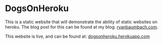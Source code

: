 DogsOnHeroku
============

This is a static website that will demonstrate the ability of static websites on heroku.  The blog post for this can be found at my blog: [ryanbaumbach.com](http://www.ryanbaumbach.com/blog/2014/01/08/hosting-static-websites-on-heroku-using-vienna/).

This website is live, and can be found at: [dogsonheroku.herokuapp.com](http://dogsonheroku.herokuapp.com)
